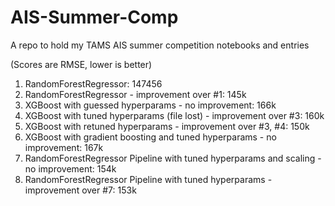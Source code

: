 # AIS-Summer-Comp
A repo to hold my TAMS AIS summer competition notebooks and entries

(Scores are RMSE, lower is better)

1. RandomForestRegressor: 147456
2. RandomForestRegressor - improvement over #1: 145k
3. XGBoost with guessed hyperparams - no improvement: 166k
4. XGBoost with tuned hyperparams (file lost) - improvement over #3: 160k
5. XGBoost with retuned hyperparams - improvement over #3, #4: 150k
6. XGBoost with gradient boosting and tuned hyperparams - no improvement: 167k
7. RandomForestRegressor Pipeline with tuned hyperparams and scaling - no improvement: 154k
8. RandomForestRegressor Pipeline with tuned hyperparams - improvement over #7: 153k
